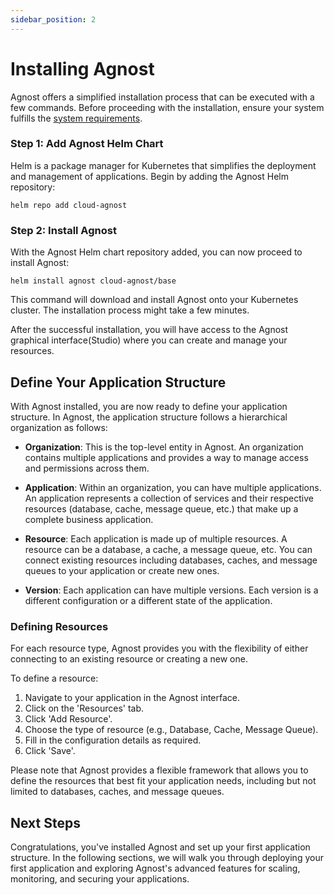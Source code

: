 ```yaml
---
sidebar_position: 2
---
```


# Installing Agnost

Agnost offers a simplified installation process that can be executed with a few
commands. Before proceeding with the installation, ensure your system fulfills
the [system requirements](/docs/installation/system-requirements).

### Step 1: Add Agnost Helm Chart

Helm is a package manager for Kubernetes that simplifies the deployment and
management of applications. Begin by adding the Agnost Helm repository:

```shell
helm repo add cloud-agnost
```

### Step 2: Install Agnost

With the Agnost Helm chart repository added, you can now proceed to install
Agnost:

```shell
helm install agnost cloud-agnost/base
```

This command will download and install Agnost onto your Kubernetes cluster. The
installation process might take a few minutes.

After the successful installation, you will have access to the Agnost graphical
interface(Studio) where you can create and manage your resources.

## Define Your Application Structure

With Agnost installed, you are now ready to define your application structure.
In Agnost, the application structure follows a hierarchical organization as
follows:

- **Organization**: This is the top-level entity in Agnost. An organization
  contains multiple applications and provides a way to manage access and
  permissions across them.

- **Application**: Within an organization, you can have multiple applications.
  An application represents a collection of services and their respective
  resources (database, cache, message queue, etc.) that make up a complete
  business application.

- **Resource**: Each application is made up of multiple resources. A resource
  can be a database, a cache, a message queue, etc. You can connect existing
  resources including databases, caches, and message queues to your application
  or create new ones.

- **Version**: Each application can have multiple versions. Each version is a
  different configuration or a different state of the application.

### Defining Resources

For each resource type, Agnost provides you with the flexibility of either
connecting to an existing resource or creating a new one.

To define a resource:

1. Navigate to your application in the Agnost interface.
2. Click on the 'Resources' tab.
3. Click 'Add Resource'.
4. Choose the type of resource (e.g., Database, Cache, Message Queue).
5. Fill in the configuration details as required.
6. Click 'Save'.

Please note that Agnost provides a flexible framework that allows you to define
the resources that best fit your application needs, including but not limited to
databases, caches, and message queues.

## Next Steps

Congratulations, you've installed Agnost and set up your first application
structure. In the following sections, we will walk you through deploying your
first application and exploring Agnost's advanced features for scaling,
monitoring, and securing your applications.
